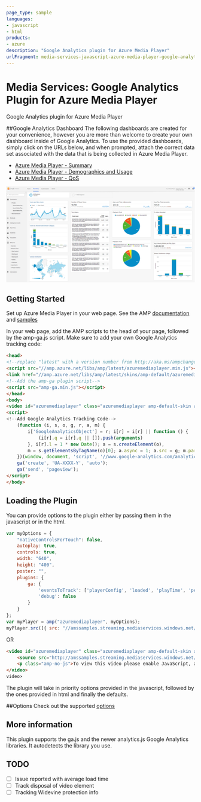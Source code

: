 ```yaml
---
page_type: sample
languages:
- javascript
- html
products:
- azure
description: "Google Analytics plugin for Azure Media Player"
urlFragment: media-services-javascript-azure-media-player-google-analytics-plugin
---
```


# Media Services: Google Analytics Plugin for Azure Media Player

Google Analytics plugin for Azure Media Player

##Google Analytics Dashboard
The following dashboards are created for your convenience, however you are more than welcome to create your own dashboard inside of Google Analytics.  To use the provided dashboards, simply click on the URLs below, and when prompted, attach the correct data set associated with the data that is being collected in Azure Media Player.  

- [Azure Media Player - Summary](https://www.google.com/analytics/web/template?uid=Xg_X9O4OTJW4AL5_SVZKAw)
- [Azure Media Player - Demographics and Usage](https://www.google.com/analytics/web/template?uid=HyIN_vt_Tq-JOu7JodSYgg)
- [Azure Media Player - QoS](https://www.google.com/analytics/web/template?uid=yth9Z2iGQgqj6PrR6esQsQ)

![Dashboard Sample](https://github.com/Azure-Samples/media-services-javascript-azure-media-player-google-analytics-plugin/raw/master/sample-google-analytics-dashboard.png)

## Getting Started
Set up Azure Media Player in your web page.  See the AMP [documentation](http://aka.ms/ampdocs) and [samples](http://aka.ms/ampsamples)

In your web page, add the AMP scripts to the head of your page, followed by the amp-ga.js script.  Make sure to add your own Google Analytics tracking code:
```html
<head>
<!--replace "latest" with a version number from http://aka.ms/ampchangelog -->
<script src="//amp.azure.net/libs/amp/latest/azuremediaplayer.min.js"></script>
<link href="//amp.azure.net/libs/amp/latest/skins/amp-default/azuremediaplayer.min.css" rel="stylesheet">
<!--Add the amp-ga plugin script-->
<script src="amp-ga.min.js"></script>
</head>
<body>
<video id="azuremediaplayer" class="azuremediaplayer amp-default-skin amp-big-play-centered" data-setup='{"nativeControlsForTouch": false}' tabindex="0"> </video>
<script>
<!--Add Google Analytics Tracking Code-->
    (function (i, s, o, g, r, a, m) {
        i['GoogleAnalyticsObject'] = r; i[r] = i[r] || function () {
            (i[r].q = i[r].q || []).push(arguments)
        }, i[r].l = 1 * new Date(); a = s.createElement(o),
        m = s.getElementsByTagName(o)[0]; a.async = 1; a.src = g; m.parentNode.insertBefore(a, m)
    })(window, document, 'script', '//www.google-analytics.com/analytics.js', 'ga');
    ga('create', 'UA-XXXX-Y', 'auto');
    ga('send', 'pageview');
</script>
</body>
```

## Loading the Plugin

You can provide options to the plugin either by passing them in the javascript or in the html.

```javascript
var myOptions = {
    "nativeControlsForTouch": false,
    autoplay: true,
    controls: true,
    width: "640",
    height: "400",
    poster: "",
    plugins: {
        ga: {
            'eventsToTrack': ['playerConfig', 'loaded', 'playTime', 'percentsPlayed', 'start', 'end', 'play', 'pause', 'error', 'buffering', 'fullscreen', 'seek', 'bitrate'],
            'debug': false
        }
    }
};
var myPlayer = amp("azuremediaplayer", myOptions);
myPlayer.src([{ src: "//amssamples.streaming.mediaservices.windows.net/91492735-c523-432b-ba01-faba6c2206a2/AzureMediaServicesPromo.ism/manifest", type: "application/vnd.ms-sstr+xml" }, ]);
```

OR

```html
<video id="azuremediaplayer" class="azuremediaplayer amp-default-skin amp-big-play-centered" controls autoplay width="640" height="400" poster="" data-setup='{"nativeControlsForTouch": false, "plugins": {"ga":{ "eventsToTrack": ["playerConfig", "loaded", "playTime", "percentsPlayed", "start", "end", "play", "pause", "error", "buffering", "fullscreen", "seek", "bitrate"], "debug": false}}}' tabindex="0">
    <source src="http://amssamples.streaming.mediaservices.windows.net/91492735-c523-432b-ba01-faba6c2206a2/AzureMediaServicesPromo.ism/manifest" type="application/vnd.ms-sstr+xml" />
    <p class="amp-no-js">To view this video please enable JavaScript, and consider upgrading to a web browser that supports HTML5 video</p>
</video>
video>
```

The plugin will take in priority options provided in the javascript, followed by the ones provided in html and finally the defaults.

##Options
Check out the supported [options](https://github.com/Azure-Samples/media-services-javascript-azure-media-player-google-analytics-plugin/blob/master/options.md)

## More information

This plugin supports the ga.js and the newer analytics.js Google Analytics libraries. It autodetects the library you use.

## TODO

- [ ] Issue reported with average load time
- [ ] Track disposal of video element
- [ ] Tracking Widevine protection info
